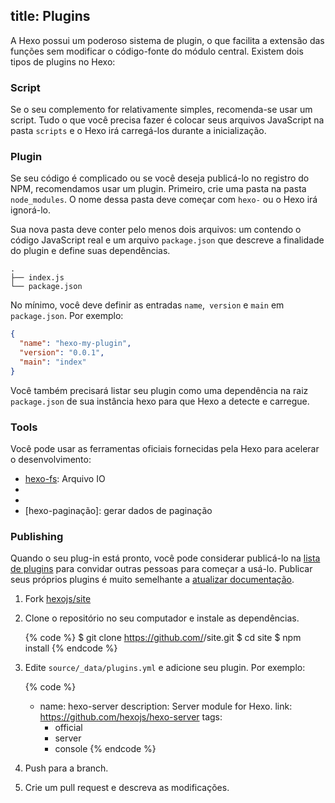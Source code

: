 title: Plugins
---
A Hexo possui um poderoso sistema de plugin, o que facilita a extensão das funções sem modificar o código-fonte do módulo central. Existem dois tipos de plugins no Hexo:

### Script

Se o seu complemento for relativamente simples, recomenda-se usar um script. Tudo o que você precisa fazer é colocar seus arquivos JavaScript na pasta `scripts` e o Hexo irá carregá-los durante a inicialização.

### Plugin

Se seu código é complicado ou se você deseja publicá-lo no registro do NPM, recomendamos usar um plugin. Primeiro, crie uma pasta na pasta `node_modules`. O nome dessa pasta deve começar com `hexo-` ou o Hexo irá ignorá-lo.

Sua nova pasta deve conter pelo menos dois arquivos: um contendo o código JavaScript real e um arquivo `package.json` que descreve a finalidade do plugin e define suas dependências.

``` plain
.
├── index.js
└── package.json
```

No mínimo, você deve definir as entradas `name`,` version` e `main` em` package.json`. Por exemplo:

``` json package.json
{
  "name": "hexo-my-plugin",
  "version": "0.0.1",
  "main": "index"
}
```

Você também precisará listar seu plugin como uma dependência na raiz `package.json` de sua instância hexo para que Hexo a detecte e carregue.

### Tools

Você pode usar as ferramentas oficiais fornecidas pela Hexo para acelerar o desenvolvimento:

- [hexo-fs]: Arquivo IO
- [hexo-util]: Utilitários
- [hexo-i18n]: Localização (i18n)
- [hexo-paginação]: gerar dados de paginação

### Publishing

Quando o seu plug-in está pronto, você pode considerar publicá-lo na [lista de plugins](/plugins) para convidar outras pessoas para começar a usá-lo. Publicar seus próprios plugins é muito semelhante a [atualizar documentação](contributing.html#Updating_Documentation).

1. Fork [hexojs/site]
2. Clone o repositório no seu computador e instale as dependências.

    {% code %}
    $ git clone https://github.com/<username>/site.git
    $ cd site
    $ npm install
    {% endcode %}

3. Edite `source/_data/plugins.yml` e adicione seu plugin. Por exemplo:

    {% code %}
    - name: hexo-server
      description: Server module for Hexo.
      link: https://github.com/hexojs/hexo-server
      tags:
        - official
        - server
        - console
    {% endcode %}

4. Push para a branch.
5. Crie um pull request e descreva as modificações.

[hexo-fs]: https://github.com/hexojs/hexo-fs
[hexo-util]: https://github.com/hexojs/hexo-util
[hexo-i18n]: https://github.com/hexojs/hexo-i18n
[hexo-pagination]: https://github.com/hexojs/hexo-pagination
[hexojs/site]: https://github.com/hexojs/site
